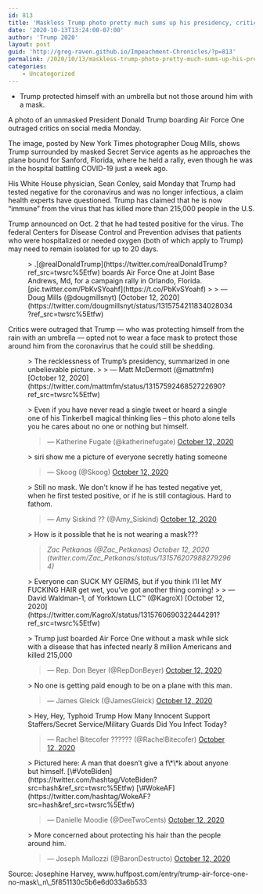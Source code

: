 ```yaml
---
id: 813
title: 'Maskless Trump photo pretty much sums up his presidency, critics say'
date: '2020-10-13T13:24:00-07:00'
author: 'Trump 2020'
layout: post
guid: 'http://greg-raven.github.io/Impeachment-Chronicles/?p=813'
permalink: /2020/10/13/maskless-trump-photo-pretty-much-sums-up-his-presidency-critics-say/
categories:
    - Uncategorized
---
```


- Trump protected himself with an umbrella but not those around him with a mask.

A photo of an unmasked President Donald Trump boarding Air Force One outraged critics on social media Monday.

The image, posted by New York Times photographer Doug Mills, shows Trump surrounded by masked Secret Service agents as he approaches the plane bound for Sanford, Florida, where he held a rally, even though he was in the hospital battling COVID-19 just a week ago.

His White House physician, Sean Conley, said Monday that Trump had tested negative for the coronavirus and was no longer infectious, a claim health experts have questioned. Trump has claimed that he is now “immune” from the virus that has killed more than 215,000 people in the U.S.

Trump announced on Oct. 2 that he had tested positive for the virus. The federal Centers for Disease Control and Prevention advises that patients who were hospitalized or needed oxygen (both of which apply to Trump) may need to remain isolated for up to 20 days.

<figure class="wp-block-embed is-type-rich is-provider-twitter wp-block-embed-twitter"><div class="wp-block-embed__wrapper">> .[@realDonaldTrump](https://twitter.com/realDonaldTrump?ref_src=twsrc%5Etfw) boards Air Force One at Joint Base Andrews, Md, for a campaign rally in Orlando, Florida. [pic.twitter.com/PbKvSYoahf](https://t.co/PbKvSYoahf)
> 
> — Doug Mills (@dougmillsnyt) [October 12, 2020](https://twitter.com/dougmillsnyt/status/1315754211834028034?ref_src=twsrc%5Etfw)

<script async="" charset="utf-8" src="https://platform.twitter.com/widgets.js"></script></div></figure>Critics were outraged that Trump ― who was protecting himself from the rain with an umbrella ― opted not to wear a face mask to protect those around him from the coronavirus that he could still be shedding.

<figure class="wp-block-embed is-type-rich is-provider-twitter wp-block-embed-twitter"><div class="wp-block-embed__wrapper">> The recklessness of Trump’s presidency, summarized in one unbelievable picture. <https://t.co/PpCdlBilOR>
> 
> — Matt McDermott (@mattmfm) [October 12, 2020](https://twitter.com/mattmfm/status/1315759246852722690?ref_src=twsrc%5Etfw)

<script async="" charset="utf-8" src="https://platform.twitter.com/widgets.js"></script></div></figure><figure class="wp-block-embed is-type-rich is-provider-twitter wp-block-embed-twitter"><div class="wp-block-embed__wrapper">> Even if you have never read a single tweet or heard a single one of his Tinkerbell magical thinking lies – this photo alone tells you he cares about no one or nothing but himself. <https://t.co/rAm5MTPAnp>
> 
> — Katherine Fugate (@katherinefugate) [October 12, 2020](https://twitter.com/katherinefugate/status/1315760314755903488?ref_src=twsrc%5Etfw)

<script async="" charset="utf-8" src="https://platform.twitter.com/widgets.js"></script></div></figure><figure class="wp-block-embed is-type-rich is-provider-twitter wp-block-embed-twitter"><div class="wp-block-embed__wrapper">> siri show me a picture of everyone secretly hating someone <https://t.co/8SNdOJZFiy>
> 
> — Skoog (@Skoog) [October 12, 2020](https://twitter.com/Skoog/status/1315756485096419328?ref_src=twsrc%5Etfw)

<script async="" charset="utf-8" src="https://platform.twitter.com/widgets.js"></script></div></figure><figure class="wp-block-embed is-type-rich is-provider-twitter wp-block-embed-twitter"><div class="wp-block-embed__wrapper">> Still no mask. We don't know if he has tested negative yet, when he first tested positive, or if he is still contagious. Hard to fathom. <https://t.co/xYywfmTNQb>
> 
> — Amy Siskind ?️‍? (@Amy\_Siskind) [October 12, 2020](https://twitter.com/Amy_Siskind/status/1315757887239716864?ref_src=twsrc%5Etfw)

<script async="" charset="utf-8" src="https://platform.twitter.com/widgets.js"></script></div></figure><figure class="wp-block-embed is-type-rich is-provider-twitter wp-block-embed-twitter"><div class="wp-block-embed__wrapper">> How is it possible that he is not wearing a mask??? <https://t.co/lfVtGuCfAk>
> 
>  <cite>Zac Petkanas (@Zac\_Petkanas) October 12, 2020 (twitter.com/Zac\_Petkanas/status/1315762079882792964)</cite>

 </div></figure><figure class="wp-block-embed is-type-rich is-provider-twitter wp-block-embed-twitter"><div class="wp-block-embed__wrapper">> Everyone can SUCK MY GERMS, but if you think I’ll let MY FUCKING HAIR get wet, you’ve got another thing coming! <https://t.co/oUYjixQvSD>
> 
> — David Waldman-1, of Yorktown LLC™ (@KagroX) [October 12, 2020](https://twitter.com/KagroX/status/1315760690322444291?ref_src=twsrc%5Etfw)

<script async="" charset="utf-8" src="https://platform.twitter.com/widgets.js"></script></div></figure><figure class="wp-block-embed is-type-rich is-provider-twitter wp-block-embed-twitter"><div class="wp-block-embed__wrapper">> Trump just boarded Air Force One without a mask while sick with a disease that has infected nearly 8 million Americans and killed 215,000 <https://t.co/Dh5gQJGy6G>
> 
> — Rep. Don Beyer (@RepDonBeyer) [October 12, 2020](https://twitter.com/RepDonBeyer/status/1315755905988915202?ref_src=twsrc%5Etfw)

<script async="" charset="utf-8" src="https://platform.twitter.com/widgets.js"></script></div></figure><figure class="wp-block-embed is-type-rich is-provider-twitter wp-block-embed-twitter"><div class="wp-block-embed__wrapper">> No one is getting paid enough to be on a plane with this man. <https://t.co/f4da2X3X5O>
> 
> — James Gleick (@JamesGleick) [October 12, 2020](https://twitter.com/JamesGleick/status/1315778153504219137?ref_src=twsrc%5Etfw)

<script async="" charset="utf-8" src="https://platform.twitter.com/widgets.js"></script></div></figure><figure class="wp-block-embed is-type-rich is-provider-twitter wp-block-embed-twitter"><div class="wp-block-embed__wrapper">> Hey, Hey, Typhoid Trump How Many Innocent Support Staffers/Secret Service/Military Guards Did You Infect Today? <https://t.co/JTKxAD80M0>
> 
> — Rachel Bitecofer ?????? (@RachelBitecofer) [October 12, 2020](https://twitter.com/RachelBitecofer/status/1315761806044999682?ref_src=twsrc%5Etfw)

<script async="" charset="utf-8" src="https://platform.twitter.com/widgets.js"></script></div></figure><figure class="wp-block-embed is-type-rich is-provider-twitter wp-block-embed-twitter"><div class="wp-block-embed__wrapper">> Pictured here: A man that doesn’t give a f\*\*k about anyone but himself. [\#VoteBiden](https://twitter.com/hashtag/VoteBiden?src=hash&ref_src=twsrc%5Etfw) [\#WokeAF](https://twitter.com/hashtag/WokeAF?src=hash&ref_src=twsrc%5Etfw) <https://t.co/Wzj8GEBrpo>
> 
> — Danielle Moodie (@DeeTwoCents) [October 12, 2020](https://twitter.com/DeeTwoCents/status/1315763426032078848?ref_src=twsrc%5Etfw)

<script async="" charset="utf-8" src="https://platform.twitter.com/widgets.js"></script></div></figure><figure class="wp-block-embed is-type-rich is-provider-twitter wp-block-embed-twitter"><div class="wp-block-embed__wrapper">> More concerned about protecting his hair than the people around him. <https://t.co/8dKNDxqPZk>
> 
> — Joseph Mallozzi (@BaronDestructo) [October 12, 2020](https://twitter.com/BaronDestructo/status/1315764770738503681?ref_src=twsrc%5Etfw)

<script async="" charset="utf-8" src="https://platform.twitter.com/widgets.js"></script></div></figure>Source: Josephine Harvey, www.huffpost.com/entry/trump-air-force-one-no-mask\_n\_5f851130c5b6e6d033a6b533